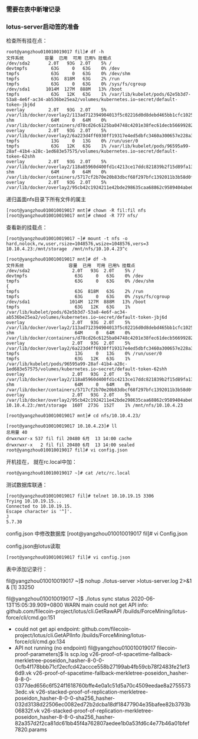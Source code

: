 ### 需要在表中新增记录


### lotus-server启动签的准备 

检查所有挂在点：
```
root@yangzhou010010019017 fil]# df -h
文件系统        容量  已用  可用 已用% 挂载点
/dev/sda2       2.0T   93G  2.0T    5% /
devtmpfs         63G     0   63G    0% /dev
tmpfs            63G     0   63G    0% /dev/shm
tmpfs            63G  818M   63G    2% /run
tmpfs            63G     0   63G    0% /sys/fs/cgroup
/dev/sda1      1014M  127M  888M   13% /boot
tmpfs            63G   12K   63G    1% /var/lib/kubelet/pods/62e5b3d7-53a8-4e6f-ac34-ab536be25ea2/volumes/kubernetes.io~secret/default-token-jbj6d
overlay         2.0T   93G  2.0T    5% /var/lib/docker/overlay2/113ad712394904013f5c02216d0d8debd465bb1cfc102511864d76ccb7c3606a/merged
shm              64M     0   64M    0% /var/lib/docker/containers/d78cd26c6125ba04748c4201e38fec61decb56699282bc3c4953d0b100acf34b/mounts/shm
overlay         2.0T   93G  2.0T    5% /var/lib/docker/overlay2/6a223d4ff6930ff19317e4ed5dbfc3460a300657e228a307cd0118719f65c76b/merged
tmpfs            13G     0   13G    0% /run/user/0
tmpfs            63G   12K   63G    1% /var/lib/kubelet/pods/96595a99-28af-41b4-a28c-1ed683e57575/volumes/kubernetes.io~secret/default-token-62shh
overlay         2.0T   93G  2.0T    5% /var/lib/docker/overlay2/118a85960d400fd1c4213ce17ddc821839b2f15d89fa13d38c245294423ac502/merged
shm              64M     0   64M    0% /var/lib/docker/containers/5717cf2b70e20b83dbcf68f297bfc1392011b3b58d0f57c0a973f1f86aa34599/mounts/shm
overlay         2.0T   93G  2.0T    5% /var/lib/docker/overlay2/95cb42c1924211e42bde298635caa68862c9589404abe07022e2ab002535e7cf/merged
```

递归盖面nfs目录下所有文件的属主
```
[root@yangzhou010010019017 mnt]# chown -R fil:fil nfs
[root@yangzhou010010019017 mnt]# chmod -R 777 nfs/
```

查看新的挂载点：
```
[root@yangzhou010010019017 ~]# mount -t nfs -o hard,nolock,rw,user,rsize=1048576,wsize=1048576,vers=3 10.10.4.23:/mnt/storage  /mnt/nfs/10.10.4.23^c

[root@yangzhou010010019017 mnt]# df -h
文件系统                 容量  已用  可用 已用% 挂载点
/dev/sda2                2.0T   93G  2.0T    5% /
devtmpfs                  63G     0   63G    0% /dev
tmpfs                     63G     0   63G    0% /dev/shm
{
tmpfs                     63G  818M   63G    2% /run
tmpfs                     63G     0   63G    0% /sys/fs/cgroup
/dev/sda1               1014M  127M  888M   13% /boot
tmpfs                     63G   12K   63G    1% /var/lib/kubelet/pods/62e5b3d7-53a8-4e6f-ac34-ab536be25ea2/volumes/kubernetes.io~secret/default-token-jbj6d
overlay                  2.0T   93G  2.0T    5% /var/lib/docker/overlay2/113ad712394904013f5c02216d0d8debd465bb1cfc102511864d76ccb7c3606a/merged
shm                       64M     0   64M    0% /var/lib/docker/containers/d78cd26c6125ba04748c4201e38fec61decb56699282bc3c4953d0b100acf34b/mounts/shm
overlay                  2.0T   93G  2.0T    5% /var/lib/docker/overlay2/6a223d4ff6930ff19317e4ed5dbfc3460a300657e228a307cd0118719f65c76b/merged
tmpfs                     13G     0   13G    0% /run/user/0
tmpfs                     63G   12K   63G    1% /var/lib/kubelet/pods/96595a99-28af-41b4-a28c-1ed683e57575/volumes/kubernetes.io~secret/default-token-62shh
overlay                  2.0T   93G  2.0T    5% /var/lib/docker/overlay2/118a85960d400fd1c4213ce17ddc821839b2f15d89fa13d38c245294423ac502/merged
shm                       64M     0   64M    0% /var/lib/docker/containers/5717cf2b70e20b83dbcf68f297bfc1392011b3b58d0f57c0a973f1f86aa34599/mounts/shm
overlay                  2.0T   93G  2.0T    5% /var/lib/docker/overlay2/95cb42c1924211e42bde298635caa68862c9589404abe07022e2ab002535e7cf/merged
10.10.4.23:/mnt/storage  160T  273G  152T    1% /mnt/nfs/10.10.4.23

[root@yangzhou010010019017 mnt]# cd nfs/10.10.4.23/

[root@yangzhou010010019017 10.10.4.23]# ll
总用量 40
drwxrwxr-x 537 fil fil 20480 6月  13 14:00 cache
drwxrwxr-x   2 fil fil 20480 6月  13 14:00 sealed
root@yangzhou010010019017 fil]# vi config.json
```

开机挂在， 就在rc.local中加：
```
root@yangzhou010010019017 ~]# cat /etc/rc.local
```

测试数据库联通：
```gotemplate
[root@yangzhou010010019017 fil]# telnet 10.10.19.15 3306
Trying 10.10.19.15...
Connected to 10.10.19.15.
Escape character is '^]'.
J
5.7.30
```

config.json 中修改数据库
[root@yangzhou010010019017 fil]# vi Config.json

config.json由lotus读取
```
[root@yangzhou010010019017 fil]# vi config.json
```

表中添加记录行：


fil@yangzhou010010019017 ~]$ nohup ./lotus-server >lotus-server.log 2>&1 &
[1] 33250

fil@yangzhou010010019017 ~]$ ./lotus sync status
2020-06-13T15:05:39.909+0800	WARN	main	could not get API info:
    github.com/filecoin-project/lotus/cli.GetRawAPI
        /builds/ForceMining/lotus-force/cli/cmd.go:151
  - could not get api endpoint:
    github.com/filecoin-project/lotus/cli.GetAPIInfo
        /builds/ForceMining/lotus-force/cli/cmd.go:134
  - API not running (no endpoint)
fil@yangzhou010010019017 filecoin-proof-parameters]$ ls
scp.log
v26-proof-of-spacetime-fallback-merkletree-poseidon_hasher-8-0-0-0cfb4f178bbb71cf2ecfcd42accce558b27199ab4fb59cb78f2483fe21ef36d9.vk
v26-proof-of-spacetime-fallback-merkletree-poseidon_hasher-8-8-0-0377ded656c6f524f1618760bffe4e0a1c51d5a70c4509eedae8a27555733edc.vk
v26-stacked-proof-of-replication-merkletree-poseidon_hasher-8-0-0-sha256_hasher-032d3138d22506ec0082ed72b2dcba18df18477904e35bafee82b3793b06832f.vk
v26-stacked-proof-of-replication-merkletree-poseidon_hasher-8-8-0-sha256_hasher-82a357d2f2ca81dc61bb45f4a762807aedee1b0a53fd6c4e77b46a01bfef7820.params


